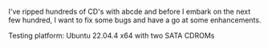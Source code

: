 I've ripped hundreds of CD's with abcde and before I embark on the next few hundred, I want to fix some bugs and have a go at some enhancements.

Testing platform: Ubuntu 22.04.4 x64 with two SATA CDROMs

